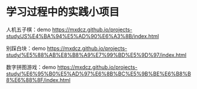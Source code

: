 # 学习过程中的实践小项目

人机五子棋：demo https://mxdcz.github.io/projects-study/JS%E4%BA%94%E5%AD%90%E6%A3%8B/index.html

别踩白块：demo https://mxdcz.github.io/projects-study/%E5%88%AB%E8%B8%A9%E7%99%BD%E5%9D%97/index.html

数字拼图游戏：demo https://mxdcz.github.io/projects-study/%E6%95%B0%E5%AD%97%E6%8B%BC%E5%9B%BE%E6%B8%B8%E6%88%8F/index.html
